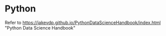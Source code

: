 # Python
Refer to https://jakevdp.github.io/PythonDataScienceHandbook/index.html
"Python Data Science Handbook"
